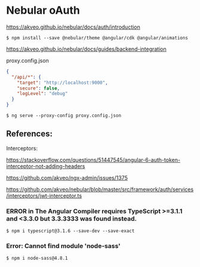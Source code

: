# Nebular oAuth


https://akveo.github.io/nebular/docs/auth/introduction

```
$ npm install --save @nebular/theme @angular/cdk @angular/animations
```

https://akveo.github.io/nebular/docs/guides/backend-integration

proxy.config.json

```json
{
  "/api/*": {
    "target": "http://localhost:9000",
    "secure": false,
    "logLevel": "debug"
  }
}
```

```
$ ng serve --proxy-config proxy.config.json
```


## References:

Interceptors:

https://stackoverflow.com/questions/51447545/angular-6-auth-token-interceptor-not-adding-headers

https://github.com/akveo/ngx-admin/issues/1375

https://github.com/akveo/nebular/blob/master/src/framework/auth/services/interceptors/jwt-interceptor.ts



### ERROR in The Angular Compiler requires TypeScript >=3.1.1 and <3.3.0 but 3.3.3333 was found instead.

```
$ npm i typescript@3.1.6 --save-dev --save-exact
```

### Error: Cannot find module 'node-sass'

```
$ npm i node-sass@4.8.1
```
